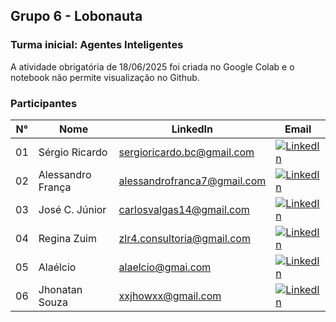 ## Grupo 6 - Lobonauta

### Turma inicial: Agentes Inteligentes 


A atividade obrigatória de 18/06/2025 foi criada no Google Colab e o notebook não permite visualização no Github. 


### Participantes

| N° | Nome | LinkedIn | Email |
|----|------|----------|---------|
| 01 | Sérgio Ricardo | sergioricardo.bc@gmail.com | [![LinkedIn](https://img.shields.io/badge/LinkedIn-0077B5?style=flat-square&logo=linkedin&logoColor=white)](https://www.linkedin.com/) |
| 02 | Alessandro França | alessandrofranca7@gmail.com | [![LinkedIn](https://img.shields.io/badge/LinkedIn-0077B5?style=flat-square&logo=linkedin&logoColor=white)](https://www.linkedin.com/) |
| 03 | José C. Júnior | carlosvalgas14@gmail.com | [![LinkedIn](https://img.shields.io/badge/LinkedIn-0077B5?style=flat-square&logo=linkedin&logoColor=white)](https://www.linkedin.com/) |
| 04 | Regina Zuim | zlr4.consultoria@gmail.com | [![LinkedIn](https://img.shields.io/badge/LinkedIn-0077B5?style=flat-square&logo=linkedin&logoColor=white)](https://www.linkedin.com/) |
| 05 | Alaélcio | alaelcio@gmai.com | [![LinkedIn](https://img.shields.io/badge/LinkedIn-0077B5?style=flat-square&logo=linkedin&logoColor=white)](https://www.linkedin.com/) |
| 06 | Jhonatan Souza | xxjhowxx@gmail.com | [![LinkedIn](https://img.shields.io/badge/LinkedIn-0077B5?style=flat-square&logo=linkedin&logoColor=white)](https://www.linkedin.com/) |
